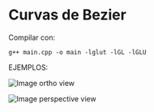 # Curvas de Bezier

Compilar con:
```
g++ main.cpp -o main -lglut -lGL -lGLU

```

EJEMPLOS:

![Image ortho view](https://github.com/katycyta/Computacion-Grafica-2019/blob/master/img/grafica1.png)


![Image perspective view](https://github.com/katycyta/Computacion-Grafica-2019/blob/master/img/grafica2.png)
